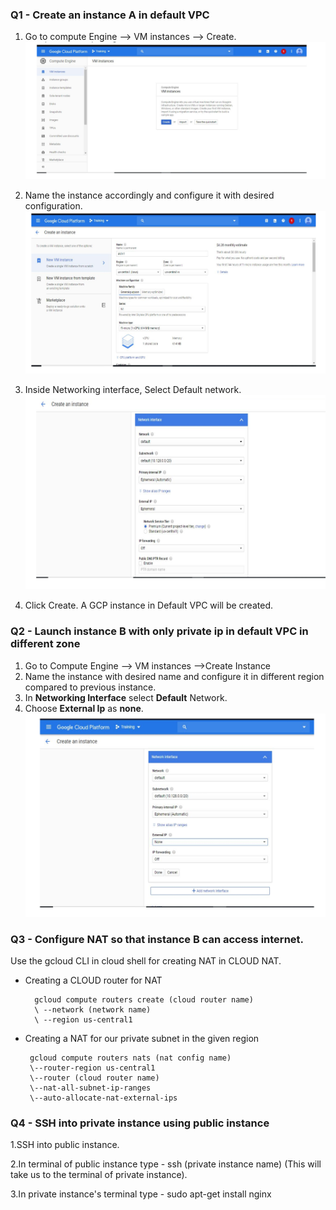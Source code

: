 ### Q1 - Create an instance A in default VPC
1. Go to compute Engine --> VM instances --> Create.
![](https://raw.githubusercontent.com/hackerbat/GCP-ASSESSMENT/master/GCP-ASSIGNMENT2-VPC/images/1.png)

2. Name the instance accordingly and configure it with desired configuration. 
![](https://raw.githubusercontent.com/hackerbat/GCP-ASSESSMENT/master/GCP-ASSIGNMENT2-VPC/images/2.png)
3. Inside Networking interface, Select Default network. 
![](https://raw.githubusercontent.com/hackerbat/GCP-ASSESSMENT/master/GCP-ASSIGNMENT2-VPC/images/3.png)
4. Click Create. A GCP instance in Default VPC will be created.

### Q2 - Launch instance B with only private ip in default VPC in different zone
1. Go to Compute Engine --> VM instances -->Create Instance
2. Name the instance with desired name and configure it in different region compared to previous instance.
3. In **Networking Interface** select **Default** Network.
4. Choose **External Ip** as **none**.
![](https://raw.githubusercontent.com/hackerbat/GCP-ASSESSMENT/master/GCP-ASSIGNMENT2-VPC/images/4.png)

### Q3 - Configure NAT so that instance B can access internet.
Use the gcloud CLI in cloud shell for creating NAT in CLOUD NAT.

* Creating a CLOUD router for NAT
		
		gcloud compute routers create (cloud router name)
		\ --network (network name)
		\ --region us-central1
		
*  Creating a NAT for our private subnet in the given region  

		gcloud compute routers nats (nat config name)
		\--router-region us-central1 
		\--router (cloud router name) 
		\--nat-all-subnet-ip-ranges 
		\--auto-allocate-nat-external-ips
		
### Q4 - SSH into private instance using public instance		
1.SSH into public instance.

2.In terminal of public instance type - ssh (private instance name) (This will take us to the terminal of private instance).

3.In private instance's terminal type - sudo apt-get install nginx

